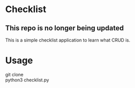 # Checklist
## This repo is no longer being updated

This is a simple checklist application to learn what CRUD is.

# Usage
git clone <this repo>\
python3 checklist.py
